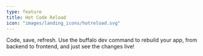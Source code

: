```yaml
---
type: feature
title: Hot Code Reload
icon: "images/landing_icons/hotreload.svg"
---
```


Code, save, refresh. Use the buffalo dev command to rebuild your app, from backend to frontend, and just see the changes live!